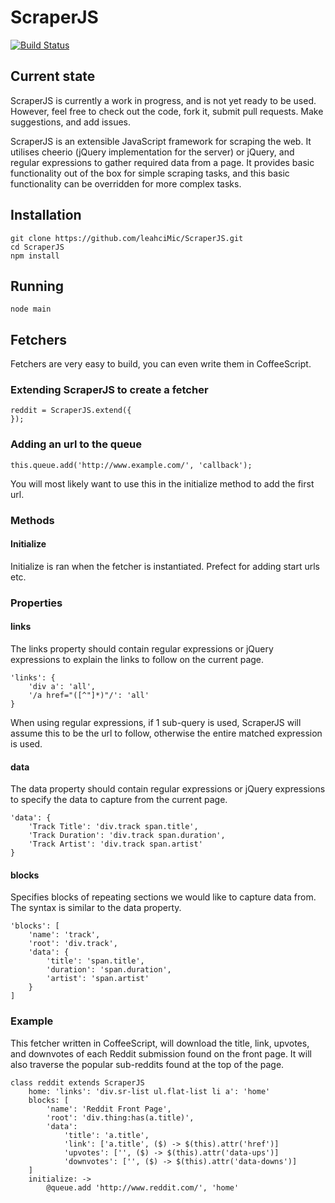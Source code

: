 # ScraperJS

[![Build Status](https://travis-ci.org/leahciMic/scraperjs.png?branch=master)](https://travis-ci.org/leahciMic/scraperjs)

## Current state
ScraperJS is currently a work in progress, and is not yet ready to be used. However, feel free to
check out the code, fork it, submit pull requests. Make suggestions, and add issues.

ScraperJS is an extensible JavaScript framework for scraping the web. It utilises cheerio (jQuery 
implementation for the server) or jQuery, and regular expressions to gather required data from a page. 
It provides basic functionality out of the box for simple scraping tasks, and this basic functionality
can be overridden for more complex tasks.

## Installation
	git clone https://github.com/leahciMic/ScraperJS.git
	cd ScraperJS
	npm install

## Running
	node main

## Fetchers
Fetchers are very easy to build, you can even write them in CoffeeScript.

### Extending ScraperJS to create a fetcher
	reddit = ScraperJS.extend({
	});

### Adding an url to the queue
	this.queue.add('http://www.example.com/', 'callback');
	
You will most likely want to use this in the initialize method to add the first url.

### Methods
#### Initialize
Initialize is ran when the fetcher is instantiated. Prefect for adding start urls etc.

### Properties
#### links
The links property should contain regular expressions or jQuery expressions to explain the links to follow on 
the current page.

	'links': {
		'div a': 'all',
		'/a href="([^"]*)"/': 'all'
	}
When using regular expressions, if 1 sub-query is used, ScraperJS will assume this to be the url to follow,
otherwise the entire matched expression is used.

#### data
The data property should contain regular expressions or jQuery expressions to specify the data to capture from
the current page.

	'data': {
		'Track Title': 'div.track span.title',
		'Track Duration': 'div.track span.duration',
		'Track Artist': 'div.track span.artist'
	}
	
#### blocks
Specifies blocks of repeating sections we would like to capture data from. The syntax is similar to the data property.

	'blocks': [
		'name': 'track',
		'root': 'div.track',
		'data': {
			'title': 'span.title',
			'duration': 'span.duration',
			'artist': 'span.artist'
		}
	]

### Example
This fetcher written in CoffeeScript, will download the title, link, upvotes, and downvotes of each Reddit
submission found on the front page. It will also traverse the popular sub-reddits found at the top of the page.

	class reddit extends ScraperJS
		home: 'links': 'div.sr-list ul.flat-list li a': 'home'
		blocks: [
			'name': 'Reddit Front Page',
			'root': 'div.thing:has(a.title)',
			'data':
				'title': 'a.title',
				'link': ['a.title', ($) -> $(this).attr('href')]
				'upvotes': ['', ($) -> $(this).attr('data-ups')]
				'downvotes': ['', ($) -> $(this).attr('data-downs')]
		]
		initialize: ->
			@queue.add 'http://www.reddit.com/', 'home'
